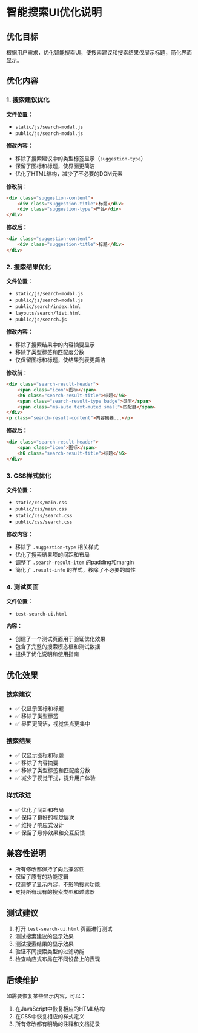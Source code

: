 # 智能搜索UI优化说明

## 优化目标
根据用户需求，优化智能搜索UI，使搜索建议和搜索结果仅展示标题，简化界面显示。

## 优化内容

### 1. 搜索建议优化
**文件位置：**
- `static/js/search-modal.js`
- `public/js/search-modal.js`

**修改内容：**
- 移除了搜索建议中的类型标签显示（`suggestion-type`）
- 保留了图标和标题，使界面更简洁
- 优化了HTML结构，减少了不必要的DOM元素

**修改前：**
```html
<div class="suggestion-content">
    <div class="suggestion-title">标题</div>
    <div class="suggestion-type">产品</div>
</div>
```

**修改后：**
```html
<div class="suggestion-content">
    <div class="suggestion-title">标题</div>
</div>
```

### 2. 搜索结果优化
**文件位置：**
- `static/js/search-modal.js`
- `public/js/search-modal.js`
- `public/search/index.html`
- `layouts/search/list.html`
- `public/js/search.js`

**修改内容：**
- 移除了搜索结果中的内容摘要显示
- 移除了类型标签和匹配度分数
- 仅保留图标和标题，使结果列表更简洁

**修改前：**
```html
<div class="search-result-header">
    <span class="icon">图标</span>
    <h6 class="search-result-title">标题</h6>
    <span class="search-result-type badge">类型</span>
    <span class="ms-auto text-muted small">匹配度</span>
</div>
<p class="search-result-content">内容摘要...</p>
```

**修改后：**
```html
<div class="search-result-header">
    <span class="icon">图标</span>
    <h6 class="search-result-title">标题</h6>
</div>
```

### 3. CSS样式优化
**文件位置：**
- `static/css/main.css`
- `public/css/main.css`
- `static/css/search.css`
- `public/css/search.css`

**修改内容：**
- 移除了 `.suggestion-type` 相关样式
- 优化了搜索结果项的间距和布局
- 调整了 `.search-result-item` 的padding和margin
- 简化了 `.result-info` 的样式，移除了不必要的属性

### 4. 测试页面
**文件位置：**
- `test-search-ui.html`

**内容：**
- 创建了一个测试页面用于验证优化效果
- 包含了完整的搜索模态框和测试数据
- 提供了优化说明和使用指南

## 优化效果

### 搜索建议
- ✅ 仅显示图标和标题
- ✅ 移除了类型标签
- ✅ 界面更简洁，视觉焦点更集中

### 搜索结果
- ✅ 仅显示图标和标题
- ✅ 移除了内容摘要
- ✅ 移除了类型标签和匹配度分数
- ✅ 减少了视觉干扰，提升用户体验

### 样式改进
- ✅ 优化了间距和布局
- ✅ 保持了良好的视觉层次
- ✅ 维持了响应式设计
- ✅ 保留了悬停效果和交互反馈

## 兼容性说明
- 所有修改都保持了向后兼容性
- 保留了原有的功能逻辑
- 仅调整了显示内容，不影响搜索功能
- 支持所有现有的搜索类型和过滤器

## 测试建议
1. 打开 `test-search-ui.html` 页面进行测试
2. 测试搜索建议的显示效果
3. 测试搜索结果的显示效果
4. 验证不同搜索类型的过滤功能
5. 检查响应式布局在不同设备上的表现

## 后续维护
如需要恢复某些显示内容，可以：
1. 在JavaScript中恢复相应的HTML结构
2. 在CSS中恢复相应的样式定义
3. 所有修改都有明确的注释和文档记录

